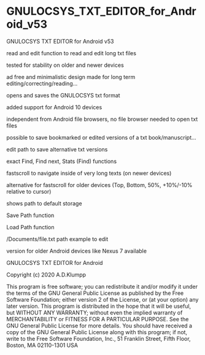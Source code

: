 # GNULOCSYS_TXT_EDITOR_for_Android_v53
GNULOCSYS TXT EDITOR for Android v53


read and edit function to read and edit long txt files

tested for stability on older and newer devices

ad free and minimalistic design made for long term editing/correcting/reading...

opens and saves the GNULOCSYS txt format

added support for Android 10 devices

independent from Android file browsers, no file browser needed to open txt files

possible to save bookmarked or edited versions of a txt book/manuscript...

edit path to save alternative txt versions

exact Find, Find next, Stats (Find) functions

fastscroll to navigate inside of very long texts (on newer devices)

alternative for fastscroll for older devices (Top, Bottom, 50%, +10%/-10% relative to cursor)

shows path to default storage

Save Path function

Load Path function

/Documents/file.txt path example to edit

version for older Android devices like Nexus 7 available


GNULOCSYS TXT EDITOR for Android

Copyright (c) 2020 A.D.Klumpp

This program is free software; you can redistribute it and/or modify
it under the terms of the GNU General Public License as published by
the Free Software Foundation; either version 2 of the License, or
(at your option) any later version.
This program is distributed in the hope that it will be useful,
but WITHOUT ANY WARRANTY; without even the implied warranty of
MERCHANTABILITY or FITNESS FOR A PARTICULAR PURPOSE. See the
GNU General Public License for more details.
You should have received a copy of the GNU General Public License
along with this program; if not, write to the Free Software
Foundation, Inc., 51 Franklin Street, Fifth Floor, Boston, MA 02110-1301 USA 
